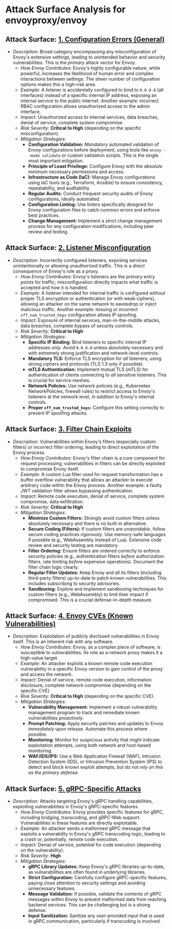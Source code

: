 # Attack Surface Analysis for envoyproxy/envoy

## Attack Surface: [1. Configuration Errors (General)](./attack_surfaces/1__configuration_errors__general_.md)

*   *Description:*  Broad category encompassing any misconfiguration of Envoy's extensive settings, leading to unintended behavior and security vulnerabilities.  This is the *primary* attack vector for Envoy.
    *   *How Envoy Contributes:* Envoy's highly configurable nature, while powerful, increases the likelihood of human error and complex interactions between settings.  The sheer number of configuration options makes this a high-risk area.
    *   *Example:*  A listener is accidentally configured to bind to `0.0.0.0` (all interfaces) instead of a specific internal IP address, exposing an internal service to the public internet.  Another example: incorrect RBAC configuration allows unauthorized access to the admin interface.
    *   *Impact:*  Unauthorized access to internal services, data breaches, denial of service, complete system compromise.
    *   *Risk Severity:*  **Critical to High** (depending on the specific misconfiguration).
    *   *Mitigation Strategies:*
        *   **Configuration Validation:** *Mandatory* automated validation of Envoy configurations before deployment, using tools like `envoy --mode validate` or custom validation scripts.  This is the single most important mitigation.
        *   **Principle of Least Privilege:** Configure Envoy with the *absolute minimum* necessary permissions and access.
        *   **Infrastructure as Code (IaC):** Manage Envoy configurations using IaC tools (e.g., Terraform, Ansible) to ensure consistency, repeatability, and auditability.
        *   **Regular Audits:** Conduct frequent security audits of Envoy configurations, ideally automated.
        *   **Configuration Linting:** Use linters specifically designed for Envoy configuration files to catch common errors and enforce best practices.
        *   **Change Management:** Implement a *strict* change management process for *any* configuration modifications, including peer review and testing.

## Attack Surface: [2. Listener Misconfiguration](./attack_surfaces/2__listener_misconfiguration.md)

*   *Description:* Incorrectly configured listeners, exposing services unintentionally or allowing unauthorized traffic. This is a *direct* consequence of Envoy's role as a proxy.
    *   *How Envoy Contributes:* Envoy's listeners are the *primary* entry points for traffic; misconfiguration directly impacts what traffic is accepted and how it is handled.
    *   *Example:*  A listener intended for internal traffic is configured without proper TLS encryption or authentication (or with weak ciphers), allowing an attacker on the same network to eavesdrop or inject malicious traffic.  Another example: missing or incorrect `xff_num_trusted_hops` configuration allows IP spoofing.
    *   *Impact:*  Exposure of internal services, man-in-the-middle attacks, data breaches, complete bypass of security controls.
    *   *Risk Severity:*  **Critical to High**
    *   *Mitigation Strategies:*
        *   **Specific IP Binding:** Bind listeners to specific internal IP addresses *only*.  Avoid `0.0.0.0` unless absolutely necessary and with extremely strong justification and network-level controls.
        *   **Mandatory TLS:** Enforce TLS encryption for *all* listeners, using strong ciphers and protocols (TLS 1.3 *only* if possible).
        *   **mTLS Authentication:** Implement mutual TLS (mTLS) for authentication of clients connecting to *all* sensitive listeners.  This is crucial for service meshes.
        *   **Network Policies:** Use network policies (e.g., Kubernetes NetworkPolicies, firewall rules) to restrict access to Envoy's listeners at the network level, *in addition to* Envoy's internal controls.
        *   **Proper `xff_num_trusted_hops`:** Configure this setting correctly to prevent IP spoofing attacks.

## Attack Surface: [3. Filter Chain Exploits](./attack_surfaces/3__filter_chain_exploits.md)

*   *Description:*  Vulnerabilities within Envoy's filters (especially custom filters) or incorrect filter ordering, leading to direct exploitation of the Envoy process.
    *   *How Envoy Contributes:* Envoy's filter chain is a core component for request processing; vulnerabilities in filters can be directly exploited to compromise Envoy itself.
    *   *Example:*  A custom Lua filter used for request transformation has a buffer overflow vulnerability that allows an attacker to execute arbitrary code within the Envoy process.  Another example: a faulty JWT validation filter allows bypassing authentication.
    *   *Impact:*  Remote code execution, denial of service, complete system compromise, data exfiltration.
    *   *Risk Severity:*  **Critical to High**
    *   *Mitigation Strategies:*
        *   **Minimize Custom Filters:** *Strongly* avoid custom filters unless absolutely necessary and there is no built-in alternative.
        *   **Secure Coding (Filters):**  If custom filters are *unavoidable*, follow secure coding practices *rigorously*. Use memory-safe languages if possible (e.g., WebAssembly instead of Lua).  Extensive code review and security testing are mandatory.
        *   **Filter Ordering:**  Ensure filters are ordered correctly to enforce security policies (e.g., authentication filters *before* authorization filters, rate limiting *before* expensive operations).  Document the filter chain logic clearly.
        *   **Regular Filter Updates:** Keep Envoy and all its filters (including third-party filters) up-to-date to patch known vulnerabilities.  This includes subscribing to security advisories.
        *   **Sandboxing:** Explore and implement sandboxing techniques for custom filters (e.g., WebAssembly) to limit their impact if compromised.  This is a crucial defense-in-depth measure.

## Attack Surface: [4. Envoy CVEs (Known Vulnerabilities)](./attack_surfaces/4__envoy_cves__known_vulnerabilities_.md)

*   *Description:*  Exploitation of publicly disclosed vulnerabilities in Envoy itself. This is an inherent risk with any software.
    *   *How Envoy Contributes:*  Envoy, as a complex piece of software, is susceptible to vulnerabilities.  Its role as a network proxy makes it a high-value target.
    *   *Example:*  An attacker exploits a known remote code execution vulnerability in a specific Envoy version to gain control of the proxy and access the network.
    *   *Impact:*  Denial of service, remote code execution, information disclosure, complete network compromise (depending on the specific CVE).
    *   *Risk Severity:*  **Critical to High** (depending on the specific CVE).
    *   *Mitigation Strategies:*
        *   **Vulnerability Management:** Implement a robust vulnerability management program to track and remediate known vulnerabilities *proactively*.
        *   **Prompt Patching:**  Apply security patches and updates to Envoy *immediately* upon release.  Automate this process where possible.
        *   **Monitoring:** Monitor for suspicious activity that might indicate exploitation attempts, using both network and host-based monitoring.
        *   **WAF/IDS/IPS:** Use a Web Application Firewall (WAF), Intrusion Detection System (IDS), or Intrusion Prevention System (IPS) to detect and block known exploit attempts, *but do not rely on this as the primary defense*.

## Attack Surface: [5. gRPC-Specific Attacks](./attack_surfaces/5__grpc-specific_attacks.md)

*   *Description:* Attacks targeting Envoy's gRPC handling capabilities, exploiting vulnerabilities in Envoy's gRPC-specific features.
    *   *How Envoy Contributes:* Envoy provides specific features for gRPC, including bridging, transcoding, and gRPC-Web support. Vulnerabilities in these features are directly exploitable.
    *   *Example:* An attacker sends a malformed gRPC message that exploits a vulnerability in Envoy's gRPC transcoding logic, leading to a crash or, potentially, remote code execution.
    *   *Impact:* Denial of service, potential for code execution (depending on the vulnerability).
    *   *Risk Severity:* **High**
    *   *Mitigation Strategies:*
        *   **gRPC Library Updates:** Keep Envoy's gRPC libraries up-to-date, as vulnerabilities are often found in underlying libraries.
        *   **Strict Configuration:** Carefully configure gRPC-specific features, paying close attention to security settings and avoiding unnecessary features.
        *   **Message Validation:** If possible, validate the contents of gRPC messages *within Envoy* to prevent malformed data from reaching backend services. This can be challenging but is a strong defense.
        *   **Input Sanitization:** Sanitize any user-provided input that is used in gRPC communication, particularly if transcoding is involved.

